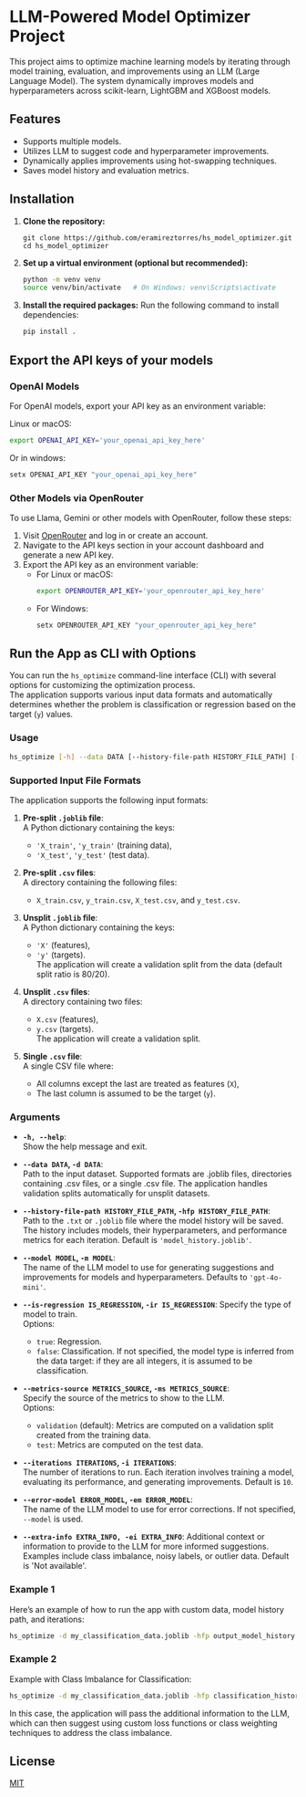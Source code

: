 # LLM-Powered Model Optimizer Project

This project aims to optimize machine learning models by iterating through model training, evaluation, and improvements using an LLM (Large Language Model). The system dynamically improves models and hyperparameters across scikit-learn, LightGBM and XGBoost models.

## Features
- Supports multiple models.
- Utilizes LLM to suggest code and hyperparameter improvements.
- Dynamically applies improvements using hot-swapping techniques.
- Saves model history and evaluation metrics.

## Installation

1. **Clone the repository:**
    ```
    git clone https://github.com/eramireztorres/hs_model_optimizer.git
    cd hs_model_optimizer
    ```
    
2. **Set up a virtual environment (optional but recommended):**
    ```bash
    python -m venv venv
    source venv/bin/activate   # On Windows: venv\Scripts\activate
    ```

3. **Install the required packages:**
    Run the following command to install dependencies:
    ```bash
    pip install .
    ```

## Export the API keys of your models

### OpenAI Models

For OpenAI models, export your API key as an environment variable:

Linux or macOS:

```bash
export OPENAI_API_KEY='your_openai_api_key_here'
```

Or in windows:

```bash
setx OPENAI_API_KEY "your_openai_api_key_here"
```

### Other Models via OpenRouter

To use Llama, Gemini or other models with OpenRouter, follow these steps:

1. Visit [OpenRouter](https://openrouter.ai/) and log in or create an account.
2. Navigate to the API keys section in your account dashboard and generate a new API key.
3. Export the API key as an environment variable:
   - For Linux or macOS:
     ```bash
     export OPENROUTER_API_KEY='your_openrouter_api_key_here'
     ```
   - For Windows:
     ```bash
     setx OPENROUTER_API_KEY "your_openrouter_api_key_here"
     ```

## Run the App as CLI with Options

You can run the `hs_optimize` command-line interface (CLI) with several options for customizing the optimization process.  
The application supports various input data formats and automatically determines whether the problem is classification or regression based on the target (`y`) values.

### Usage

```bash
hs_optimize [-h] --data DATA [--history-file-path HISTORY_FILE_PATH] [--model MODEL] [--iterations ITERATIONS]
```

### Supported Input File Formats

The application supports the following input formats:

1. **Pre-split `.joblib` file**:  
   A Python dictionary containing the keys:  
   - `'X_train'`, `'y_train'` (training data),  
   - `'X_test'`, `'y_test'` (test data).

2. **Pre-split `.csv` files**:  
   A directory containing the following files:  
   - `X_train.csv`, `y_train.csv`, `X_test.csv`, and `y_test.csv`.

3. **Unsplit `.joblib` file**:  
   A Python dictionary containing the keys:  
   - `'X'` (features),  
   - `'y'` (targets).  
   The application will create a validation split from the data (default split ratio is 80/20).

4. **Unsplit `.csv` files**:  
   A directory containing two files:  
   - `X.csv` (features),  
   - `y.csv` (targets).  
   The application will create a validation split.

5. **Single `.csv` file**:  
   A single CSV file where:  
   - All columns except the last are treated as features (`X`),  
   - The last column is assumed to be the target (`y`).



### Arguments

- **`-h, --help`**:  
  Show the help message and exit.

- **`--data DATA`, `-d DATA`**:  
  Path to the input dataset. Supported formats are .joblib files, directories containing .csv files, or a single .csv file.
  The application handles validation splits automatically for unsplit datasets.

- **`--history-file-path HISTORY_FILE_PATH`, `-hfp HISTORY_FILE_PATH`**:  
  Path to the `.txt`  or `.joblib` file where the model history will be saved. The history includes models, their hyperparameters, and performance metrics for each iteration. Default is `'model_history.joblib'`.

- **`--model MODEL`, `-m MODEL`**:  
  The name of the LLM model to use for generating suggestions and improvements for models and hyperparameters. Defaults to `'gpt-4o-mini'`.

- **`--is-regression IS_REGRESSION`, `-ir IS_REGRESSION`**:
  Specify the type of model to train.  
  Options:
    - `true`: Regression.
    - `false`: Classification.
    If not specified, the model type is inferred from the data target: if they are all integers, it is assumed to be classification.

- **`--metrics-source METRICS_SOURCE`, `-ms METRICS_SOURCE`**:  
  Specify the source of the metrics to show to the LLM.  
  Options:
    - `validation` (default): Metrics are computed on a validation split created from the training data.
    - `test`: Metrics are computed on the test data.

- **`--iterations ITERATIONS`, `-i ITERATIONS`**:  
  The number of iterations to run. Each iteration involves training a model, evaluating its performance, and generating improvements. Default is `10`.

- **`--error-model ERROR_MODEL`, `-em ERROR_MODEL`**:  
  The name of the LLM model to use for error corrections. If not specified, `--model` is used.

- **`--extra-info EXTRA_INFO, -ei EXTRA_INFO`**:
   Additional context or information to provide to the LLM for more informed suggestions. Examples include class imbalance, noisy labels, or outlier data. Default is 'Not available'.

### Example 1

Here’s an example of how to run the app with custom data, model history path, and iterations:

```bash
hs_optimize -d my_classification_data.joblib -hfp output_model_history.joblib -i 10 -m gpt-4o
```

### Example 2

Example with Class Imbalance for Classification:

```bash
hs_optimize -d my_classification_data.joblib -hfp classification_history.txt -i 10 --extra-info "Binary classification with class imbalance, 4:1 ratio between class 0 and class 1."
```

In this case, the application will pass the additional information to the LLM, which can then suggest using custom loss functions or class weighting techniques to address the class imbalance.

## License
[MIT](LICENSE)

